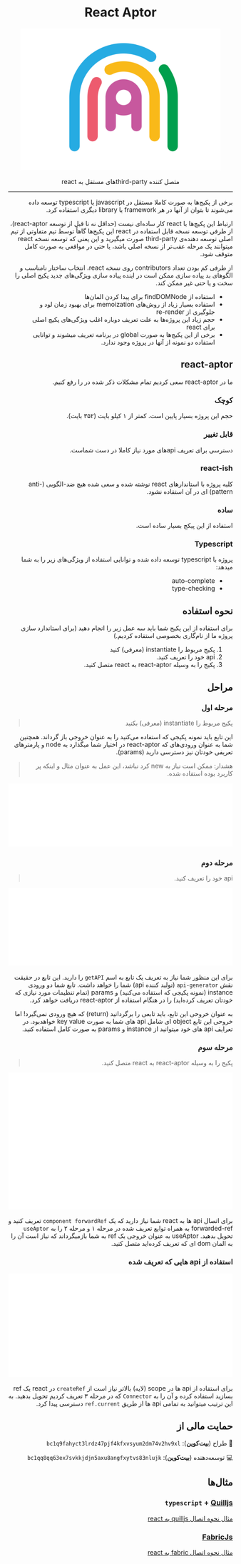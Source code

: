 <div dir="rtl">
<h1 align="center">React Aptor</h1>
<p align="center"><img src="../assets/logo.svg" width="450"></p>
<p align="center">متصل کننده third-partyهای مستقل به react</p>

---

برخی از پکیج‌ها به صورت کاملا مستقل در javascript یا typescript توسعه داده می‌شوند تا بتوان از آنها در هر framework یا library دیگری استفاده کرد.

ارتباط این پکیچ‌ها با react کار ساده‌ای نیست (حداقل نه تا قبل از توسعه react-aptor)، از طرفی
توسعه نسخه قابل استفاده در react این پکیج‌ها گاهاً توسط تیم متفاوتی از تیم اصلی توسعه دهنده‌ی third-party صورت میگیرید و این یعنی که توسعه
نسخه react میتوانند یک مرحله عقب‌تر از نسخه اصلی باشد، یا حتی در مواقغی به صورت کامل متوقف شود.

از طرفی کم بودن تعداد contributors روی نسخه react، انتخاب ساختار نامناسب و الگو‌های بد پیاده سازی ممکن است در اینده پیاده سازی ویژگی‌های جدید پکیج اصلی را سخت و یا حتی غیر ممکن کند.

- استفاده از findDOMNode برای پیدا کردن المان‌ها
- استفاده بسیار زیاد از روش‌های memoization برای بهبود زمان لود و جلوگیری از re-render
- حجم زیاد این پروژه‌ها به علت تعریف دوباره اغلب ویژگی‌های پکیچ اصلی برای react
- برخی از این پکیج‌ها به صورت global در برنامه تعریف میشوند و توانایی استفاده دو نمونه از آنها در پروژه وجود ندارد.

## react-aptor

ما در react-aptor سعی کردیم تمام مشکلات ذکر شده در را رفع کنیم.

### کوچک

حجم این پروژه بسیار پایین است. کمتر از ۱ کیلو بایت (۳۵۲ بایت).

### قابل تغییر

دسترسی برای تعریف apiهای مورد نیاز کاملا در دست شماست.

### react-ish

کلیه پروژه با استاندار‌های react نوشته شده و سعی شده هیچ ضد-الگویی (anti-pattern) ای در آن استفاده نشود.

### ساده

استفاده از این پیکج بسیار ساده است.

### Typescript

پروژه با typescript توسعه داده شده و توانایی استفاده از ویژگی‌های زیر را به شما میدهد:

- auto-complete
- type-checking

## نحوه استفاده

برای استفاده از این پکیج شما باید سه عمل زیر را انجام دهید
(برای استاندارد سازی پروژه ما از نام‌گاری بخصوصی استفاده کردیم.)

1. پکیج مربوط را instantiate (معرفی) کنید
2. api خود را تعریف کنید.
3. پکیج را به وسیله react-aptor به react متصل کنید.

## مراحل

### مرحله اول

> پکیج مربوط را instantiate (معرفی) بکنید

این تابع باید نمونه پکیجی که استفاده می‌کنید را به عنوان خروجی باز گرداند. همچنین شما به عنوان ورودی‌های که react-aptor در اختیار شما میگذارد به node و پارمتر‌های تعریفی خودتان نیز دسترسی دارید (params).

> هشدار: ممکن است نیاز به new کرد نباشد، این عمل به عنوان مثال و اینکه پر کاربرد بوده استفاده شده.

<p align="center"><img src="../assets/construct.svg" ></p>

### مرحله دوم

> api خود را تعریف کنید.

<p align="center"><img src="../assets/api.svg" ></p>

برای این منظور شما نیاز به تعریف یک تابع به اسم `getAPI` را دارید. این تابع در حقیقت نقش `api-generator` (تولید کننده api) شما را خواهد داشت.
تابع شما دو ورودی‌ instance (نمونه پکیجی که استفاده می‌کنید) و params (تمام تنظیمات مورد نیازی که خودتان تعریف کرده‌اید) را در هنگام استفاده از react-aptor دریافت خواهد کرد.

به عنوان خروحی این تابع، باید تابعی را برگردانید (return) که
هیچ ورودی نمی‌گیرد! اما خروحی این تابع object ای شامل api های شما به صورت key value خواهد‌بود.
در تعرایف api های خود میتوانید از instance و params به صورت کامل استفاده کنید.

### مرحله سوم

> پکیج را به وسیله react-aptor به react متصل کنید.

<p align="center"><img src="../assets/connector.svg"></p>

برای اتصال api ها به react شما نیاز دارید که یک `component
forwardRef` تعریف کنید و forwarded-ref به همراه توابع تعریف شده در مرحله ۱ و مرحله ۲ را به `useAptor` تحویل بدهید. useAptor به عنوان خروجی یک ref به شما باز‌میگرداند که نیاز است آن را به المان dom ای که تعریف کرده‌اید متصل کنید.

### استفاده از api هایی که تعریف شده

<p align="center"><img src="../assets/usage.svg"></p>

برای استفاده از api ها در scope (لایه) بالاتر نیاز است از `createRef` در react  یک ref بسازید
استفاده کرده و آن را به `Connector` که در مرحله ۳ تعریف کردیم تحویل بدهید. به این ترتیب میتوانید به تمامی api ها از طریق `ref.current` دسترسی پیدا کرد.

## حمایت مالی از

🎨 طراح (**بیت‌کوین**):
`bc1q9fahyct3lrdz47pjf4kfxvsyum2dm74v2hv9xl`

💻 توسعه‌دهنده (**بیت‌کوین**):
`bc1qq8qq63ex7svkkjdjn5axu8angfxytvs83nlujk`

## مثال‌ها

### `typescript` + [Quilljs](https://github.com/quilljs/quill)

[مثال نحوه اتصال quilljs به react](https://codesandbox.io/s/react-aptor--quill-iqwcd)

### [FabricJs](http://fabricjs.com/)

[مثال نحوه اتصال fabric به react](https://codesandbox.io/s/react-aptor--fabric-hp50c)

</div>
